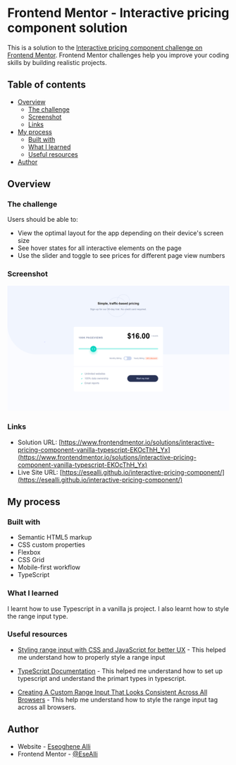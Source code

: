# Frontend Mentor - Interactive pricing component solution

This is a solution to the [Interactive pricing component challenge on Frontend Mentor](https://www.frontendmentor.io/challenges/interactive-pricing-component-t0m8PIyY8). Frontend Mentor challenges help you improve your coding skills by building realistic projects.

## Table of contents

- [Overview](#overview)
  - [The challenge](#the-challenge)
  - [Screenshot](#screenshot)
  - [Links](#links)
- [My process](#my-process)
  - [Built with](#built-with)
  - [What I learned](#what-i-learned)
  - [Useful resources](#useful-resources)
- [Author](#author)

## Overview

### The challenge

Users should be able to:

- View the optimal layout for the app depending on their device's screen size
- See hover states for all interactive elements on the page
- Use the slider and toggle to see prices for different page view numbers

### Screenshot

![](./screenshot.PNG)

### Links

- Solution URL: [https://www.frontendmentor.io/solutions/interactive-pricing-component-vanilla-typescript-EKOcThH_Yx](https://www.frontendmentor.io/solutions/interactive-pricing-component-vanilla-typescript-EKOcThH_Yx)
- Live Site URL: [https://esealli.github.io/interactive-pricing-component/](https://esealli.github.io/interactive-pricing-component/)

## My process

### Built with

- Semantic HTML5 markup
- CSS custom properties
- Flexbox
- CSS Grid
- Mobile-first workflow
- TypeScript

### What I learned

I learnt how to use Typescript in a vanilla js project. I also learnt how to style the range input type.

### Useful resources

- [Styling range input with CSS and JavaScript for better UX](https://nikitahl.com/style-range-input-css) - This helped me understand how to properly style a range input

- [TypeScript Documentation](https://www.typescriptlang.org/docs/handbook/2/everyday-types.html) - This helped me understand how to set up typescript and understand the primart types in typescript.

- [Creating A Custom Range Input That Looks Consistent Across All Browsers](https://www.smashingmagazine.com/2021/12/create-custom-range-input-consistent-browsers/) - This help me understand how to style the range input tag across all browsers.

## Author

- Website - [Eseoghene Alli](https://esealli.github.io/)
- Frontend Mentor - [@EseAlli](https://www.frontendmentor.io/profile/EseAlli)
